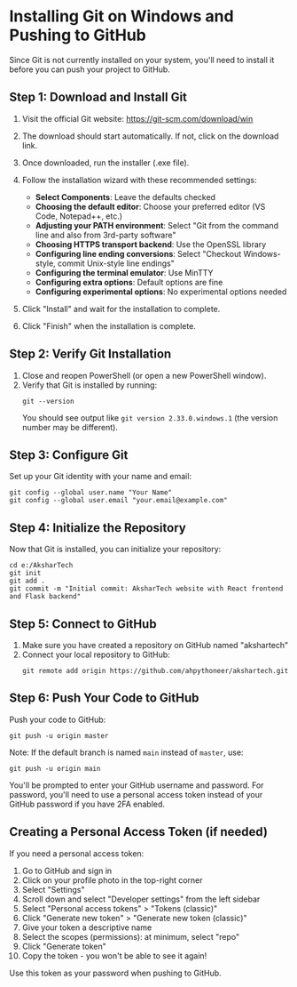 # Installing Git on Windows and Pushing to GitHub

Since Git is not currently installed on your system, you'll need to install it before you can push your project to GitHub.

## Step 1: Download and Install Git

1. Visit the official Git website: https://git-scm.com/download/win
2. The download should start automatically. If not, click on the download link.
3. Once downloaded, run the installer (.exe file).
4. Follow the installation wizard with these recommended settings:
   - **Select Components**: Leave the defaults checked
   - **Choosing the default editor**: Choose your preferred editor (VS Code, Notepad++, etc.)
   - **Adjusting your PATH environment**: Select "Git from the command line and also from 3rd-party software"
   - **Choosing HTTPS transport backend**: Use the OpenSSL library
   - **Configuring line ending conversions**: Select "Checkout Windows-style, commit Unix-style line endings"
   - **Configuring the terminal emulator**: Use MinTTY
   - **Configuring extra options**: Default options are fine
   - **Configuring experimental options**: No experimental options needed

5. Click "Install" and wait for the installation to complete.
6. Click "Finish" when the installation is complete.

## Step 2: Verify Git Installation

1. Close and reopen PowerShell (or open a new PowerShell window).
2. Verify that Git is installed by running:
   ```
   git --version
   ```
   You should see output like `git version 2.33.0.windows.1` (the version number may be different).

## Step 3: Configure Git

Set up your Git identity with your name and email:

```
git config --global user.name "Your Name"
git config --global user.email "your.email@example.com"
```

## Step 4: Initialize the Repository

Now that Git is installed, you can initialize your repository:

```
cd e:/AksharTech
git init
git add .
git commit -m "Initial commit: AksharTech website with React frontend and Flask backend"
```

## Step 5: Connect to GitHub

1. Make sure you have created a repository on GitHub named "akshartech"
2. Connect your local repository to GitHub:
   ```
   git remote add origin https://github.com/ahpythoneer/akshartech.git
   ```

## Step 6: Push Your Code to GitHub

Push your code to GitHub:

```
git push -u origin master
```

Note: If the default branch is named `main` instead of `master`, use:
```
git push -u origin main
```

You'll be prompted to enter your GitHub username and password. For password, you'll need to use a personal access token instead of your GitHub password if you have 2FA enabled.

## Creating a Personal Access Token (if needed)

If you need a personal access token:

1. Go to GitHub and sign in
2. Click on your profile photo in the top-right corner
3. Select "Settings"
4. Scroll down and select "Developer settings" from the left sidebar
5. Select "Personal access tokens" > "Tokens (classic)"
6. Click "Generate new token" > "Generate new token (classic)"
7. Give your token a descriptive name
8. Select the scopes (permissions): at minimum, select "repo"
9. Click "Generate token"
10. Copy the token - you won't be able to see it again!

Use this token as your password when pushing to GitHub.
